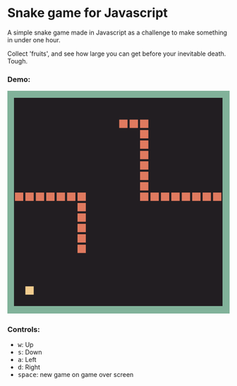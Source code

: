 # Snake game for Javascript
A simple snake game made in Javascript as a challenge to make something in under one hour.

Collect 'fruits', and see how large you can get before your inevitable death. Tough.

### Demo:
<img src="/res/example.PNG">

### Controls:
<ul>
	<li><kbd>w</kbd>: Up</li>
	<li><kbd>s</kbd>: Down</li>
	<li><kbd>a</kbd>: Left</li>
	<li><kbd>d</kbd>: Right</li>
	<li><kbd>space</kbd>: new game on game over screen</li>
</ul>